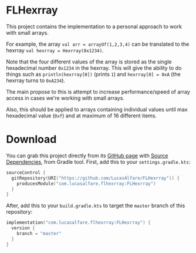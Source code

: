 # FLHexrray

This project contains the implementation to a personal approach to work with small arrays.

For example, the array `val arr = arrayOf(1,2,3,4)` can be translated to the hexrray `val hexrray = Hexrray(0x1234)`.

Note that the four different values of the array is stored as the single hexadecimal number `0x1234` in the hexrray. This will give the ability to do things such as `println(hexrray[0])` (prints `1`) and `hexrray[0] = 0xA` (the hexrray turns to `0xA234`).

The main propose to this is attempt to increase performance/speed of array access in cases we're working with small arrays.

Also, this should be applied to arrays containing individual values until max hexadecimal value (`0xf`) and at maximum of 16 different items.

# Download

You can grab this project directly from its [GitHub page](https://github.com/LucasAlfare/FLHexrray) with [Source Dependencies](https://blog.gradle.org/introducing-source-dependencies), from Gradle tool. First, add this to your `settings.gradle.kts`:

```kotlin
sourceControl {
  gitRepository(URI("https://github.com/LucasAlfare/FLHexrray")) {
    producesModule("com.lucasalfare.flhexrray:FLHexrray")
  }
}
```

After, add this to your `build.gradle.kts` to target the `master` branch of this repository:

```kotlin
implementation("com.lucasalfare.flhexrray:FLHexrray") {
  version {
    branch = "master"
  }
}
```